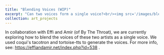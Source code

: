 ```yaml
---
title: "Blending Voices (WIP)"
excerpt: "Can two voices form a single voice?<br/><img src='/images/blending_voices.png'>"
collection: art_projects
---
```


In collaboration with Effi and Amir (of By The Throat), we are currently exploring how to blend the voices of these two artists as a single voice. We used coqui's tacotron and tortoise-tts to generate the voices. For more info, see: https://effiandamir.net/index.php?id=538 . 
